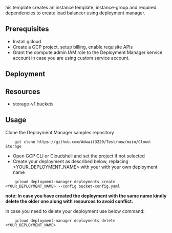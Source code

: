 his template creates an instance template, instance-group and required dependencies to create load balancer using deployment manager.

## Prerequisites
- Install gcloud
- Create a GCP project, setup billing, enable requisite APIs
- Grant the compute.admin IAM role to the Deployment Manager service account in case you are using custom service account.

## Deployment
## Resources
- storage-v1.buckets

## Usage
Clone the Deployment Manager samples repository
```shell
    git clone https://github.com/Adwait3220/Test/new/main/Cloud-Storage
```
- Open GCP CLI or Cloudshell and set the project if not selected
- Create your deployment as described below, replacing <YOUR_DEPLOYMENT_NAME> with your with your own deployment name

```shell
    gcloud deployment-manager deployments create <YOUR_DEPLOYMENT_NAME> --config bucket-config.yaml
```

**note: In case you have created the deployment with the same name kindly delete the older one along with resources to avoid conflict.**
        
        
In case you need to delete your deployment use below command:

```shell
    gcloud deployment-manager deployments delete <YOUR_DEPLOYMENT_NAME>
```
